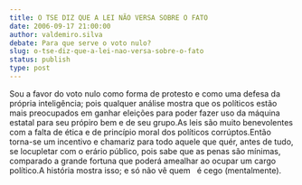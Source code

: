 ```yaml
---
title: O TSE DIZ QUE A LEI NÃO VERSA SOBRE O FATO
date: 2006-09-17 21:00:00
author: valdemiro.silva
debate: Para que serve o voto nulo?
slug: o-tse-diz-que-a-lei-nao-versa-sobre-o-fato
status: publish 
type: post
---
```


Sou a favor do voto nulo como forma de protesto e como uma defesa da própria inteligência; pois qualquer análise mostra que os políticos estão mais preocupados em ganhar eleições para poder fazer uso da máquina estatal para seu própiro bem e de seu grupo.As leis são muito benevolentes com a falta de ética e de princípio moral dos políticos corrúptos.Então torna-se um incentivo e chamariz para todo aquele que quér, antes de tudo, se locupletar com o erário público, pois sabe que as penas são mínimas, comparado a grande fortuna que poderá amealhar ao ocupar um cargo político.A história mostra isso; e só não vê quem   é cego (mentalmente).


 


 


 


 


